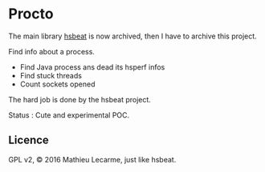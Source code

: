 Procto
======

The main library [hsbeat](https://github.com/YaSuenag/hsbeat) is now archived, then I have to archive this project.

Find info about a process.

 * Find Java process ans dead its hsperf infos
 * Find stuck threads
 * Count sockets opened

The hard job is done by the hsbeat project.

Status : Cute and experimental POC.


Licence
-------

GPL v2, © 2016 Mathieu Lecarme, just like hsbeat.
